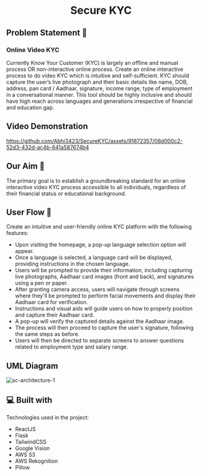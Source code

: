 <h1 align="center" id="title">Secure KYC</h1>

<h2>Problem Statement 📝</h2>
<h3>Online Video KYC</h3>
Currently Know Your Customer (KYC) is largely an offline and manual process OR non-interactive online process. Create an online interactive process to do video KYC which is intuitive and self-sufficient. KYC should capture the user’s live photograph and their basic details like name, DOB, address, pan card / Aadhaar, signature, income range, type of employment in a conversational manner. This tool should be highly inclusive and should have high reach across languages and generations irrespective of financial and education gap. 


<h2>Video Demonstration</h2>

https://github.com/Abhi3423/SecureKYC/assets/91872357/08d000c2-52d3-432d-ac4b-641a587674b4


<h2>Our Aim 🎯</h2>
The primary goal is to establish a groundbreaking standard for an online interactive video KYC process accessible to all individuals, regardless of their financial status or educational background.


<h2>User Flow 🚩</h2>

Create an intuitive and user-friendly online KYC platform with the following features:


*   Upon visiting the homepage, a pop-up language selection option will appear.
*   Once a language is selected, a language card will be displayed, providing instructions in the chosen language.
*   ⁠Users will be prompted to provide their information, including capturing live photographs, Aadhaar card images (front and back), and signatures using a pen or paper.
*   After granting camera access, users will navigate through screens where they'll be prompted to perform facial movements and display their Aadhaar card for verification.
*   ⁠Instructions and visual aids will guide users on how to properly position and capture their Aadhaar card.
*   A pop-up will verify the captured details against the Aadhaar image.
*   The process will then proceed to capture the user's signature, following the same steps as before.
*   Users will then be directed to separate screens to answer questions related to employment type and salary range.

<h2> UML Diagram</h2>

![sc-architecture-1](https://github.com/Abhi3423/SecureKYC/assets/87523233/6aac553f-0749-439b-9c96-146a9bddd686)

<h2>💻 Built with</h2>

Technologies used in the project:

*   ReactJS
*   Flask
*   TailwindCSS
*   Google Vision
*   AWS S3
*   AWS Rekognition
*   Pillow




